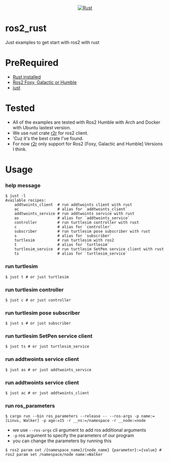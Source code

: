 <div align="center">

[![Rust](https://github.com/Walker-00/ros2_rust/actions/workflows/rust.yml/badge.svg)](https://github.com/Walker-00/ros2_rust/actions/workflows/rust.yml)

</div>

# ros2_rust
Just examples to get start with ros2 with rust

# PreRequired

- [Rust installed](https://rust-lang.org)
- [Ros2 Foxy, Galactic or Humble](https://ros.org)
- [just](https://github.com/casey/just)

# Tested

- All of the examples are tested with Ros2 Humble with Arch and Docker with Ubuntu lastest version.
- We use rust crate [r2r](https://docs.rs/r2r) for ros2 client.
- 'Cuz it's the best crate I've found.
- For now [r2r](https://docs.rs/r2r) only support for Ros2 [Foxy, Galactic and Humble] Versions I think.

# Usage

### help message

```
$ just -l
Available recipes:
    addtwoints_client  # run addtwoints client with rust
    ac                 # alias for `addtwoints_client`
    addtwoints_service # run addtwoints service with rust
    as                 # alias for `addtwoints_service`
    controller         # run turtlesim controller with rust
    c                  # alias for `controller`
    subscriber         # run turtlesim pose subscriber with rust
    s                  # alias for `subscriber`
    turtlesim          # run turtlesim with ros2
    t                  # alias for `turtlesim`
    turtlesim_service  # run turtlesim SetPen service client with rust
    ts                 # alias for `turtlesim_service`
```

### run turtlesim

```
$ just t # or just turtlesim
```

### run turtlesim controller

```
$ just c # or just controller
```

### run turtlesim pose subscriber

```
$ just s # or just subscriber
```

### run turtlesim SetPen service client

```
$ just ts # or just turtlesim_service
```

### run addtwoints service client

```
$ just as # or just addtwoints_service
```

### run addtwoints service client

```
$ just ac # or just addtwoints_client
```

### run ros_parameters

```
$ cargo run --bin ros_parameters --release -- --ros-args -p name:=[Linus, Walker] -p age:=15 -r __ns:=/namespace -r __node:=node
```

- we use `--ros-args` cli argument to add ros additional arguments
- `-p` ros argument to specify the parameters of our program 
- you can change the parameters by running this

```
$ ros2 param set /{namespace_name}/{node_name} {parameter}:={value} # ros2 param set /namespace/node name:=Walker
```

